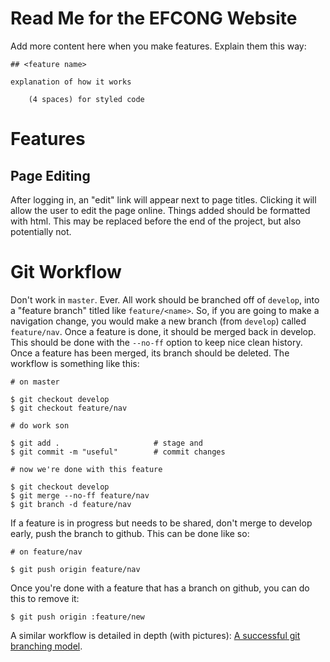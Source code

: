 # Read Me for the EFCONG Website

Add more content here when you make features. Explain them this way:

    ## <feature name>
    
    explanation of how it works
    
        (4 spaces) for styled code

# Features

## Page Editing
	
After logging in, an "edit" link will appear next to page titles. Clicking it will allow the user to edit the page online. Things added should be formatted with html. This may be replaced before the end of the project, but also potentially not.

# Git Workflow

Don't work in `master`. Ever. All work should be branched off of `develop`, into a "feature branch" titled like `feature/<name>`. So, if you are going to make a navigation change, you would make a new branch (from `develop`) called `feature/nav`. Once a feature is done, it should be merged back in develop. This should be done with the `--no-ff` option to keep nice clean history. Once a feature has been merged, its branch should be deleted. The workflow is something like this:
  
    # on master
    
    $ git checkout develop
    $ git checkout feature/nav
    
    # do work son
    
    $ git add .                     # stage and
    $ git commit -m "useful"        # commit changes
    
    # now we're done with this feature
    
    $ git checkout develop
    $ git merge --no-ff feature/nav
    $ git branch -d feature/nav
    
If a feature is in progress but needs to be shared, don't merge to develop early, push the branch to github. This can be done like so:

    # on feature/nav
    
    $ git push origin feature/nav
    
Once you're done with a feature that has a branch on github, you can do this to remove it:

    $ git push origin :feature/new
    
A similar workflow is detailed in depth (with pictures): [A successful git branching model](http://nvie.com/posts/a-successful-git-branching-model/?).